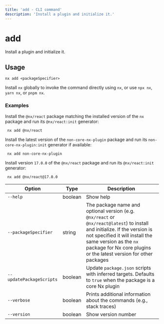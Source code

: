 ```yaml
---
title: 'add - CLI command'
description: 'Install a plugin and initialize it.'
---
```


# add

Install a plugin and initialize it.

## Usage

```shell
nx add <packageSpecifier>
```

Install `nx` globally to invoke the command directly using `nx`, or use `npx nx`, `yarn nx`, or `pnpm nx`.

### Examples

Install the `@nx/react` package matching the installed version of the `nx` package and run its `@nx/react:init` generator:

```shell
 nx add @nx/react
```

Install the latest version of the `non-core-nx-plugin` package and run its `non-core-nx-plugin:init` generator if available:

```shell
 nx add non-core-nx-plugin
```

Install version `17.0.0` of the `@nx/react` package and run its `@nx/react:init` generator:

```shell
 nx add @nx/react@17.0.0
```

| Option                   | Type    | Description                                                                                                                                                                                                                                                 |
| ------------------------ | ------- | ----------------------------------------------------------------------------------------------------------------------------------------------------------------------------------------------------------------------------------------------------------- |
| `--help`                 | boolean | Show help                                                                                                                                                                                                                                                   |
| `--packageSpecifier`     | string  | The package name and optional version (e.g. `@nx/react` or `@nx/react@latest`) to install and initialize. If the version is not specified it will install the same version as the `nx` package for Nx core plugins or the latest version for other packages |
| `--updatePackageScripts` | boolean | Update `package.json` scripts with inferred targets. Defaults to `true` when the package is a core Nx plugin                                                                                                                                                |
| `--verbose`              | boolean | Prints additional information about the commands (e.g., stack traces)                                                                                                                                                                                       |
| `--version`              | boolean | Show version number                                                                                                                                                                                                                                         |
